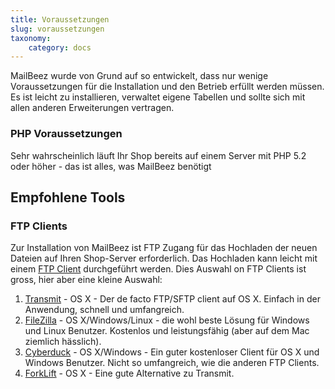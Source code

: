 ```yaml
---
title: Voraussetzungen
slug: voraussetzungen
taxonomy:
    category: docs
---
```


MailBeez wurde von Grund auf so entwickelt, dass nur wenige Voraussetzungen für die Installation und den Betrieb erfüllt werden müssen. Es ist leicht zu installieren, verwaltet eigene Tabellen und sollte sich mit allen anderen Erweiterungen vertragen.



### PHP Voraussetzungen

Sehr wahrscheinlich läuft Ihr Shop bereits auf einem Server mit PHP 5.2 oder höher - das ist alles, was MailBeez benötigt



## Empfohlene Tools


### FTP Clients

Zur Installation von MailBeez ist FTP Zugang für das Hochladen der neuen Dateien auf Ihren Shop-Server erforderlich. Das Hochladen kann leicht mit einem [FTP Client](http://en.wikipedia.org/wiki/File_Transfer_Protocol) durchgeführt werden. Dies Auswahl on FTP Clients ist gross, hier aber eine kleine Auswahl:

1. [Transmit](http://panic.com/transmit/) - OS X - Der de facto FTP/SFTP client auf OS X.  Einfach in der Anwendung, schnell und umfangreich.
2. [FileZilla](https://filezilla-project.org/) - OS X/Windows/Linux - die wohl beste Lösung für Windows und Linux Benutzer. Kostenlos und leistungsfähig (aber auf dem Mac ziemlich hässlich).
3. [Cyberduck](http://cyberduck.io/) - OS X/Windows - Ein guter kostenloser Client für OS X und Windows Benutzer. Nicht so umfangreich, wie die anderen FTP Clients.
4. [ForkLift](http://www.binarynights.com/forklift/) - OS X - Eine gute Alternative zu Transmit.


